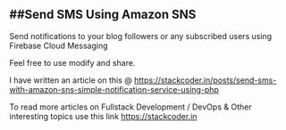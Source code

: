 ##Send SMS Using Amazon SNS
---------------------------

Send notifications to your blog followers or any subscribed users using Firebase Cloud Messaging

Feel free to use modify and share.

I have written an article on this @ https://stackcoder.in/posts/send-sms-with-amazon-sns-simple-notification-service-using-php

To read more articles on Fullstack Development / DevOps & Other interesting topics use this link https://stackcoder.in